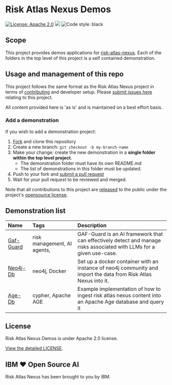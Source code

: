 <!-- This should be the location of the title of the repository, normally the short name -->
# Risk Atlas Nexus Demos

[![License: Apache 2.0](https://img.shields.io/badge/License-Apache%202.0-yellow.svg)](https://www.apache.org/licenses/LICENSE-2.0) [![](https://img.shields.io/badge/python-3.11-blue.svg)](https://www.python.org/downloads/) <img alt="Code style: black" src="https://img.shields.io/badge/code%20style-black-000000.svg"></a>

## Scope

This project provides demos applications for [risk-atlas-nexus](https://github.com/IBM/risk-atlas-nexus).  Each of the folders in the top level of this project is a self contained demonstration.

## Usage and management of this repo

This project follows the same format as the Risk Atlas Nexus project in terms of [contributing](https://github.com/IBM/risk-atlas-nexus/blob/main/CONTRIBUTING.md) and developer setup. Please [submit issues here](https://github.com/IBM/risk-atlas-nexus/issues/new/choose) relating to this project.

All content provided here is 'as is' and is maintained on a best effort basis.


### Add a demonstration
[fork]: https://github.com/IBM/risk-atlas-nexus-demos/fork
[pr]: https://github.com/IBM/risk-atlas-nexus-demos/compare
[released]: https://help.github.com/articles/github-terms-of-service/
If you wish to add a demonstration project:
1. [Fork][fork] and clone this repository
2. Create a new branch: `git checkout -b my-branch-name`
3. Make your change: create the new demonstration in a **single folder within the top level project**.
    - The demonstration folder must have its own README.md
    - The list of demonstrations in this folder must be updated.
4. Push to your fork and [submit a pull request][pr]
5. Wait for your pull request to be reviewed and merged.

Note that all contributions to this project are [released][released] to the public under the project's [opensource license](https://github.com/IBM/risk-atlas-nexus-demos/blob/main/LICENSE).


## Demonstration list

| Name| Tags | Description|
| :--- |  :--- | :--- |
| [Gaf-Guard](https://github.com/IBM/risk-atlas-nexus-demos/tree/main/gaf-guard) | risk management, AI agents, | GAF-Guard is an AI framework that can effectively detect and manage risks associated with LLMs for a given use-case.|
| [Neo4j-Db ](https://github.com/IBM/risk-atlas-nexus-demos/tree/main/neo4j-db) |neo4j, Docker | Set up a docker container with an instance of neo4j community and import the data from Risk Atlas Nexus into it. |
| [Age-Db ](https://github.com/IBM/risk-atlas-nexus-demos/tree/main/age-db) |cypher, Apache AGE | Example implementation of how to ingest risk atlas nexus content into an Apache Age database and query it |


## License
Risk Atlas Nexus Demos is under Apache 2.0 license.


[View the detailed LICENSE](LICENSE).


## IBM ❤️ Open Source AI

Risk Atlas Nexus has been brought to you by IBM.
